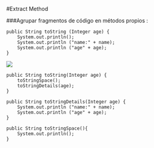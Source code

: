 
#Extract Method

###Agrupar fragmentos de código en métodos propios :

```
public String toString (Integer age) {
    System.out.println();
    System.out.println ("name:" + name);
    System.out.println ("age" + age);
}
```
![](http://www.iconki.com/icons/Software-Applications/32x32-Applications-Basics/arrow_down_blue.png)

```
public String toString(Integer age) {
    toStringSpace();
    toStringDetails(age);
}
 
public String toStringDetails(Integer age) {
    System.out.println ("name:" + name);
    System.out.println ("age" + age);
}

public String toStringSpace(){
    System.out.println();
}
```


